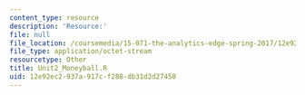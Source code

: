```yaml
---
content_type: resource
description: 'Resource:'
file: null
file_location: /coursemedia/15-071-the-analytics-edge-spring-2017/12e92ec2937a917cf288db31d2d27450_Unit2_Moneyball.R
file_type: application/octet-stream
resourcetype: Other
title: Unit2_Moneyball.R
uid: 12e92ec2-937a-917c-f288-db31d2d27450
---
```

